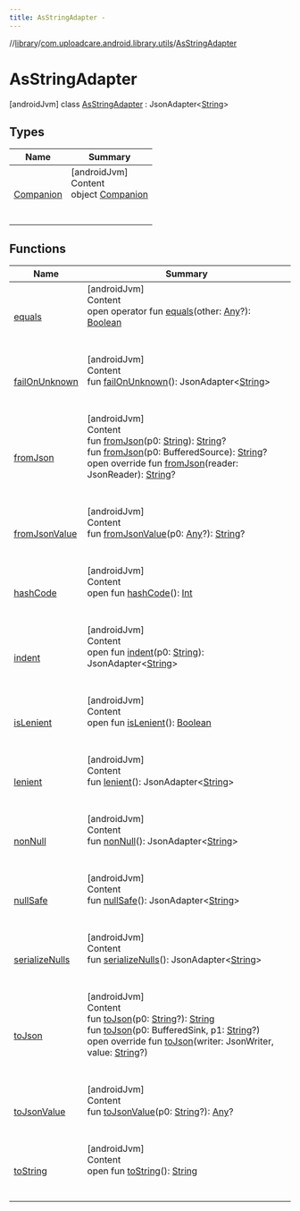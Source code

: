 ```yaml
---
title: AsStringAdapter -
---
```

//[library](../../index.md)/[com.uploadcare.android.library.utils](../index.md)/[AsStringAdapter](index.md)



# AsStringAdapter  
 [androidJvm] class [AsStringAdapter](index.md) : JsonAdapter<[String](https://kotlinlang.org/api/latest/jvm/stdlib/kotlin/-string/index.html)>    


## Types  
  
|  Name|  Summary| 
|---|---|
| <a name="com.uploadcare.android.library.utils/AsStringAdapter.Companion///PointingToDeclaration/"></a>[Companion](-companion/index.md)| <a name="com.uploadcare.android.library.utils/AsStringAdapter.Companion///PointingToDeclaration/"></a>[androidJvm]  <br>Content  <br>object [Companion](-companion/index.md)  <br><br><br>


## Functions  
  
|  Name|  Summary| 
|---|---|
| <a name="kotlin/Any/equals/#kotlin.Any?/PointingToDeclaration/"></a>[equals](../-moshi-adapter/index.md#%5Bkotlin%2FAny%2Fequals%2F%23kotlin.Any%3F%2FPointingToDeclaration%2F%5D%2FFunctions%2F2103969333)| <a name="kotlin/Any/equals/#kotlin.Any?/PointingToDeclaration/"></a>[androidJvm]  <br>Content  <br>open operator fun [equals](../-moshi-adapter/index.md#%5Bkotlin%2FAny%2Fequals%2F%23kotlin.Any%3F%2FPointingToDeclaration%2F%5D%2FFunctions%2F2103969333)(other: [Any](https://kotlinlang.org/api/latest/jvm/stdlib/kotlin/-any/index.html)?): [Boolean](https://kotlinlang.org/api/latest/jvm/stdlib/kotlin/-boolean/index.html)  <br><br><br>
| <a name="com.squareup.moshi/JsonAdapter/failOnUnknown/#/PointingToDeclaration/"></a>[failOnUnknown](index.md#%5Bcom.squareup.moshi%2FJsonAdapter%2FfailOnUnknown%2F%23%2FPointingToDeclaration%2F%5D%2FFunctions%2F2103969333)| <a name="com.squareup.moshi/JsonAdapter/failOnUnknown/#/PointingToDeclaration/"></a>[androidJvm]  <br>Content  <br>fun [failOnUnknown](index.md#%5Bcom.squareup.moshi%2FJsonAdapter%2FfailOnUnknown%2F%23%2FPointingToDeclaration%2F%5D%2FFunctions%2F2103969333)(): JsonAdapter<[String](https://kotlinlang.org/api/latest/jvm/stdlib/kotlin/-string/index.html)>  <br><br><br>
| <a name="com.squareup.moshi/JsonAdapter/fromJson/#kotlin.String/PointingToDeclaration/"></a>[fromJson](index.md#%5Bcom.squareup.moshi%2FJsonAdapter%2FfromJson%2F%23kotlin.String%2FPointingToDeclaration%2F%5D%2FFunctions%2F2103969333)| <a name="com.squareup.moshi/JsonAdapter/fromJson/#kotlin.String/PointingToDeclaration/"></a>[androidJvm]  <br>Content  <br>fun [fromJson](index.md#%5Bcom.squareup.moshi%2FJsonAdapter%2FfromJson%2F%23kotlin.String%2FPointingToDeclaration%2F%5D%2FFunctions%2F2103969333)(p0: [String](https://kotlinlang.org/api/latest/jvm/stdlib/kotlin/-string/index.html)): [String](https://kotlinlang.org/api/latest/jvm/stdlib/kotlin/-string/index.html)?  <br>fun [fromJson](index.md#%5Bcom.squareup.moshi%2FJsonAdapter%2FfromJson%2F%23okio.BufferedSource%2FPointingToDeclaration%2F%5D%2FFunctions%2F2103969333)(p0: BufferedSource): [String](https://kotlinlang.org/api/latest/jvm/stdlib/kotlin/-string/index.html)?  <br>open override fun [fromJson](from-json.md)(reader: JsonReader): [String](https://kotlinlang.org/api/latest/jvm/stdlib/kotlin/-string/index.html)?  <br><br><br>
| <a name="com.squareup.moshi/JsonAdapter/fromJsonValue/#kotlin.Any?/PointingToDeclaration/"></a>[fromJsonValue](index.md#%5Bcom.squareup.moshi%2FJsonAdapter%2FfromJsonValue%2F%23kotlin.Any%3F%2FPointingToDeclaration%2F%5D%2FFunctions%2F2103969333)| <a name="com.squareup.moshi/JsonAdapter/fromJsonValue/#kotlin.Any?/PointingToDeclaration/"></a>[androidJvm]  <br>Content  <br>fun [fromJsonValue](index.md#%5Bcom.squareup.moshi%2FJsonAdapter%2FfromJsonValue%2F%23kotlin.Any%3F%2FPointingToDeclaration%2F%5D%2FFunctions%2F2103969333)(p0: [Any](https://kotlinlang.org/api/latest/jvm/stdlib/kotlin/-any/index.html)?): [String](https://kotlinlang.org/api/latest/jvm/stdlib/kotlin/-string/index.html)?  <br><br><br>
| <a name="kotlin/Any/hashCode/#/PointingToDeclaration/"></a>[hashCode](../-moshi-adapter/index.md#%5Bkotlin%2FAny%2FhashCode%2F%23%2FPointingToDeclaration%2F%5D%2FFunctions%2F2103969333)| <a name="kotlin/Any/hashCode/#/PointingToDeclaration/"></a>[androidJvm]  <br>Content  <br>open fun [hashCode](../-moshi-adapter/index.md#%5Bkotlin%2FAny%2FhashCode%2F%23%2FPointingToDeclaration%2F%5D%2FFunctions%2F2103969333)(): [Int](https://kotlinlang.org/api/latest/jvm/stdlib/kotlin/-int/index.html)  <br><br><br>
| <a name="com.squareup.moshi/JsonAdapter/indent/#kotlin.String/PointingToDeclaration/"></a>[indent](index.md#%5Bcom.squareup.moshi%2FJsonAdapter%2Findent%2F%23kotlin.String%2FPointingToDeclaration%2F%5D%2FFunctions%2F2103969333)| <a name="com.squareup.moshi/JsonAdapter/indent/#kotlin.String/PointingToDeclaration/"></a>[androidJvm]  <br>Content  <br>open fun [indent](index.md#%5Bcom.squareup.moshi%2FJsonAdapter%2Findent%2F%23kotlin.String%2FPointingToDeclaration%2F%5D%2FFunctions%2F2103969333)(p0: [String](https://kotlinlang.org/api/latest/jvm/stdlib/kotlin/-string/index.html)): JsonAdapter<[String](https://kotlinlang.org/api/latest/jvm/stdlib/kotlin/-string/index.html)>  <br><br><br>
| <a name="com.squareup.moshi/JsonAdapter/isLenient/#/PointingToDeclaration/"></a>[isLenient](index.md#%5Bcom.squareup.moshi%2FJsonAdapter%2FisLenient%2F%23%2FPointingToDeclaration%2F%5D%2FFunctions%2F2103969333)| <a name="com.squareup.moshi/JsonAdapter/isLenient/#/PointingToDeclaration/"></a>[androidJvm]  <br>Content  <br>open fun [isLenient](index.md#%5Bcom.squareup.moshi%2FJsonAdapter%2FisLenient%2F%23%2FPointingToDeclaration%2F%5D%2FFunctions%2F2103969333)(): [Boolean](https://kotlinlang.org/api/latest/jvm/stdlib/kotlin/-boolean/index.html)  <br><br><br>
| <a name="com.squareup.moshi/JsonAdapter/lenient/#/PointingToDeclaration/"></a>[lenient](index.md#%5Bcom.squareup.moshi%2FJsonAdapter%2Flenient%2F%23%2FPointingToDeclaration%2F%5D%2FFunctions%2F2103969333)| <a name="com.squareup.moshi/JsonAdapter/lenient/#/PointingToDeclaration/"></a>[androidJvm]  <br>Content  <br>fun [lenient](index.md#%5Bcom.squareup.moshi%2FJsonAdapter%2Flenient%2F%23%2FPointingToDeclaration%2F%5D%2FFunctions%2F2103969333)(): JsonAdapter<[String](https://kotlinlang.org/api/latest/jvm/stdlib/kotlin/-string/index.html)>  <br><br><br>
| <a name="com.squareup.moshi/JsonAdapter/nonNull/#/PointingToDeclaration/"></a>[nonNull](index.md#%5Bcom.squareup.moshi%2FJsonAdapter%2FnonNull%2F%23%2FPointingToDeclaration%2F%5D%2FFunctions%2F2103969333)| <a name="com.squareup.moshi/JsonAdapter/nonNull/#/PointingToDeclaration/"></a>[androidJvm]  <br>Content  <br>fun [nonNull](index.md#%5Bcom.squareup.moshi%2FJsonAdapter%2FnonNull%2F%23%2FPointingToDeclaration%2F%5D%2FFunctions%2F2103969333)(): JsonAdapter<[String](https://kotlinlang.org/api/latest/jvm/stdlib/kotlin/-string/index.html)>  <br><br><br>
| <a name="com.squareup.moshi/JsonAdapter/nullSafe/#/PointingToDeclaration/"></a>[nullSafe](index.md#%5Bcom.squareup.moshi%2FJsonAdapter%2FnullSafe%2F%23%2FPointingToDeclaration%2F%5D%2FFunctions%2F2103969333)| <a name="com.squareup.moshi/JsonAdapter/nullSafe/#/PointingToDeclaration/"></a>[androidJvm]  <br>Content  <br>fun [nullSafe](index.md#%5Bcom.squareup.moshi%2FJsonAdapter%2FnullSafe%2F%23%2FPointingToDeclaration%2F%5D%2FFunctions%2F2103969333)(): JsonAdapter<[String](https://kotlinlang.org/api/latest/jvm/stdlib/kotlin/-string/index.html)>  <br><br><br>
| <a name="com.squareup.moshi/JsonAdapter/serializeNulls/#/PointingToDeclaration/"></a>[serializeNulls](index.md#%5Bcom.squareup.moshi%2FJsonAdapter%2FserializeNulls%2F%23%2FPointingToDeclaration%2F%5D%2FFunctions%2F2103969333)| <a name="com.squareup.moshi/JsonAdapter/serializeNulls/#/PointingToDeclaration/"></a>[androidJvm]  <br>Content  <br>fun [serializeNulls](index.md#%5Bcom.squareup.moshi%2FJsonAdapter%2FserializeNulls%2F%23%2FPointingToDeclaration%2F%5D%2FFunctions%2F2103969333)(): JsonAdapter<[String](https://kotlinlang.org/api/latest/jvm/stdlib/kotlin/-string/index.html)>  <br><br><br>
| <a name="com.squareup.moshi/JsonAdapter/toJson/#kotlin.String?/PointingToDeclaration/"></a>[toJson](index.md#%5Bcom.squareup.moshi%2FJsonAdapter%2FtoJson%2F%23kotlin.String%3F%2FPointingToDeclaration%2F%5D%2FFunctions%2F2103969333)| <a name="com.squareup.moshi/JsonAdapter/toJson/#kotlin.String?/PointingToDeclaration/"></a>[androidJvm]  <br>Content  <br>fun [toJson](index.md#%5Bcom.squareup.moshi%2FJsonAdapter%2FtoJson%2F%23kotlin.String%3F%2FPointingToDeclaration%2F%5D%2FFunctions%2F2103969333)(p0: [String](https://kotlinlang.org/api/latest/jvm/stdlib/kotlin/-string/index.html)?): [String](https://kotlinlang.org/api/latest/jvm/stdlib/kotlin/-string/index.html)  <br>fun [toJson](index.md#%5Bcom.squareup.moshi%2FJsonAdapter%2FtoJson%2F%23okio.BufferedSink%23kotlin.String%3F%2FPointingToDeclaration%2F%5D%2FFunctions%2F2103969333)(p0: BufferedSink, p1: [String](https://kotlinlang.org/api/latest/jvm/stdlib/kotlin/-string/index.html)?)  <br>open override fun [toJson](to-json.md)(writer: JsonWriter, value: [String](https://kotlinlang.org/api/latest/jvm/stdlib/kotlin/-string/index.html)?)  <br><br><br>
| <a name="com.squareup.moshi/JsonAdapter/toJsonValue/#kotlin.String?/PointingToDeclaration/"></a>[toJsonValue](index.md#%5Bcom.squareup.moshi%2FJsonAdapter%2FtoJsonValue%2F%23kotlin.String%3F%2FPointingToDeclaration%2F%5D%2FFunctions%2F2103969333)| <a name="com.squareup.moshi/JsonAdapter/toJsonValue/#kotlin.String?/PointingToDeclaration/"></a>[androidJvm]  <br>Content  <br>fun [toJsonValue](index.md#%5Bcom.squareup.moshi%2FJsonAdapter%2FtoJsonValue%2F%23kotlin.String%3F%2FPointingToDeclaration%2F%5D%2FFunctions%2F2103969333)(p0: [String](https://kotlinlang.org/api/latest/jvm/stdlib/kotlin/-string/index.html)?): [Any](https://kotlinlang.org/api/latest/jvm/stdlib/kotlin/-any/index.html)?  <br><br><br>
| <a name="kotlin/Any/toString/#/PointingToDeclaration/"></a>[toString](../-moshi-adapter/index.md#%5Bkotlin%2FAny%2FtoString%2F%23%2FPointingToDeclaration%2F%5D%2FFunctions%2F2103969333)| <a name="kotlin/Any/toString/#/PointingToDeclaration/"></a>[androidJvm]  <br>Content  <br>open fun [toString](../-moshi-adapter/index.md#%5Bkotlin%2FAny%2FtoString%2F%23%2FPointingToDeclaration%2F%5D%2FFunctions%2F2103969333)(): [String](https://kotlinlang.org/api/latest/jvm/stdlib/kotlin/-string/index.html)  <br><br><br>

